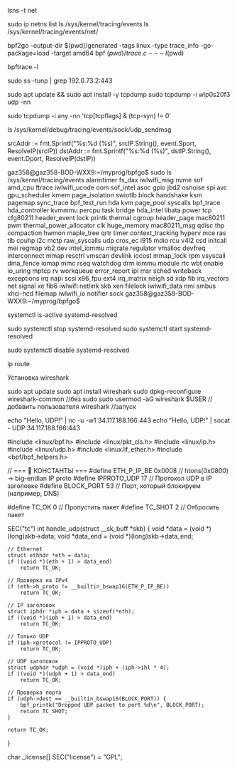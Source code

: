 lsns -t net


sudo ip netns list
ls /sys/kernel/tracing/events
ls /sys/kernel/tracing/events/net/




bpf2go -output-dir $(pwd)/generated -tags linux -type trace_info -go-package=load -target amd64 bpf $(pwd)/trace.c -- -I$(pwd)

bpftrace -l

sudo ss -tunp | grep 192.0.73.2:443


sudo apt update && sudo apt install -y tcpdump
sudo tcpdump -i wlp0s20f3 udp -nn

sudo tcpdump -i any -nn 'tcp[tcpflags] & (tcp-syn) != 0'

ls /sys/kernel/debug/tracing/events/sock/udp_sendmsg


srcAddr := fmt.Sprintf("%s:%d (%s)", srcIP.String(), event.Sport, ResolveIP(srcIP))
dstAddr := fmt.Sprintf("%s:%d (%s)", dstIP.String(), event.Dport, ResolveIP(dstIP))


gaz358@gaz358-BOD-WXX9:~/myprog/bpfgo$ sudo ls /sys/kernel/tracing/events
alarmtimer        fs_dax          iwlwifi_msg    nvme            sof
amd_cpu           ftrace          iwlwifi_ucode  oom             sof_intel
asoc              gpio            jbd2           osnoise         spi
avc               gpu_scheduler   kmem           page_isolation  swiotlb
block             handshake       ksm            pagemap         sync_trace
bpf_test_run      hda             kvm            page_pool       syscalls
bpf_trace         hda_controller  kvmmmu         percpu          task
bridge            hda_intel       libata         power           tcp
cfg80211          header_event    lock           printk          thermal
cgroup            header_page     mac80211       pwm             thermal_power_allocator
clk               huge_memory     mac80211_msg   qdisc           thp
compaction        hwmon           maple_tree     qrtr            timer
context_tracking  hyperv          mce            ras             tlb
cpuhp             i2c             mctp           raw_syscalls    udp
cros_ec           i915            mdio           rcu             v4l2
csd               initcall        mei            regmap          vb2
dev               intel_iommu     migrate        regulator       vmalloc
devfreq           interconnect    mmap           resctrl         vmscan
devlink           iocost          mmap_lock      rpm             vsyscall
dma_fence         iomap           mmc            rseq            watchdog
drm               iommu           module         rtc             wbt
enable            io_uring        mptcp          rv              workqueue
error_report      ipi             msr            sched           writeback
exceptions        irq             napi           scsi            x86_fpu
ext4              irq_matrix      neigh          sd              xdp
fib               irq_vectors     net            signal          xe
fib6              iwlwifi         netlink        skb             xen
filelock          iwlwifi_data    nmi            smbus           xhci-hcd
filemap           iwlwifi_io      notifier       sock
gaz358@gaz358-BOD-WXX9:~/myprog/bpfgo$ 


systemctl is-active systemd-resolved

sudo systemctl stop systemd-resolved
sudo systemctl start systemd-resolved

sudo systemctl disable systemd-resolved

ip route

Установка wireshark

sudo apt update
sudo apt install wireshark
sudo dpkg-reconfigure wireshark-common //без sudo
sudo usermod -aG wireshark $USER //добавить пользователя
wireshark //запуск

echo "Hello, UDP!" | nc -u -w1 34.117.188.166 443
echo "Hello, UDP!" | socat - UDP:34.117.188.166:443


#include <linux/bpf.h>
#include <linux/pkt_cls.h>
#include <linux/ip.h>
#include <linux/udp.h>
#include <linux/if_ether.h>
#include <bpf/bpf_helpers.h>

// === 🧱 КОНСТАНТЫ ===
#define ETH_P_IP_BE   0x0008   // htons(0x0800) -> big-endian IP proto
#define IPPROTO_UDP   17       // Протокол UDP в IP заголовке
#define BLOCK_PORT    53       // Порт, который блокируем (например, DNS)

#define TC_OK         0        // Пропустить пакет
#define TC_SHOT       2        // Отбросить пакет

SEC("tc")
int handle_udp(struct __sk_buff *skb) {
    void *data = (void *)(long)skb->data;
    void *data_end = (void *)(long)skb->data_end;

    // Ethernet
    struct ethhdr *eth = data;
    if ((void *)(eth + 1) > data_end)
        return TC_OK;

    // Проверка на IPv4
    if (eth->h_proto != __builtin_bswap16(ETH_P_IP_BE))
        return TC_OK;

    // IP заголовок
    struct iphdr *iph = data + sizeof(*eth);
    if ((void *)(iph + 1) > data_end)
        return TC_OK;

    // Только UDP
    if (iph->protocol != IPPROTO_UDP)
        return TC_OK;

    // UDP заголовок
    struct udphdr *udph = (void *)iph + (iph->ihl * 4);
    if ((void *)(udph + 1) > data_end)
        return TC_OK;

    // Проверка порта
    if (udph->dest == __builtin_bswap16(BLOCK_PORT)) {
        bpf_printk("Dropped UDP packet to port %d\n", BLOCK_PORT);
        return TC_SHOT;
    }

    return TC_OK;
}

char _license[] SEC("license") = "GPL";
